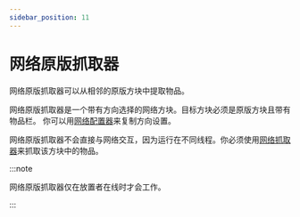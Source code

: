```yaml
---
sidebar_position: 11
---
```


# 网络原版抓取器

网络原版抓取器可以从相邻的原版方块中提取物品。

网络原版抓取器是一个带有方向选择的网络方块。目标方块必须是原版方块且带有物品栏。
你可以用[网络配置器](../tools/network-configurator)来复制方向设置。

网络原版抓取器不会直接与网络交互，因为运行在不同线程。你必须使用[网络抓取器](./network-grabber)来抓取该方块中的物品。  

:::note

网络原版抓取器仅在放置者在线时才会工作。

:::
